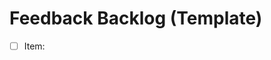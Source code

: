 # Feedback Backlog (Template)
- [ ] Item: <title> — score=<ICE>, owner=<team>, target=<release>
  Notes:
  Links: ticket(s), traces, dashboards, PRs
